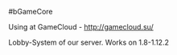#bGameCore

Using at GameCloud - http://gamecloud.su/

Lobby-System of our server. Works on 1.8-1.12.2

